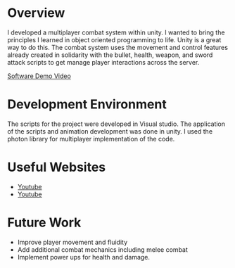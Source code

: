 # Overview

I developed a multiplayer combat system within unity. I wanted to bring the principles I learned in object oriented programming to life. Unity is a great way to do this.
The combat system uses the movement and control features already created in solidarity with the bullet, health, weapon, and sword attack scripts to get manage player interactions
across the server.

[Software Demo Video](https://www.youtube.com/watch?v=EEQNx9kwtfU)

# Development Environment

The scripts for the project were developed in Visual studio. The application of the scripts and animation development was done in unity.
I used the photon library for multiplayer implementation of the code.

# Useful Websites

- [Youtube](https://www.youtube.com/watch?v=sPiVz1k-fEs&t=736s)
- [Youtube](https://www.youtube.com/watch?v=wkKsl1Mfp5M)

# Future Work

- Improve player movement and fluidity
- Add additional combat mechanics including melee combat
- Implement power ups for health and damage.

